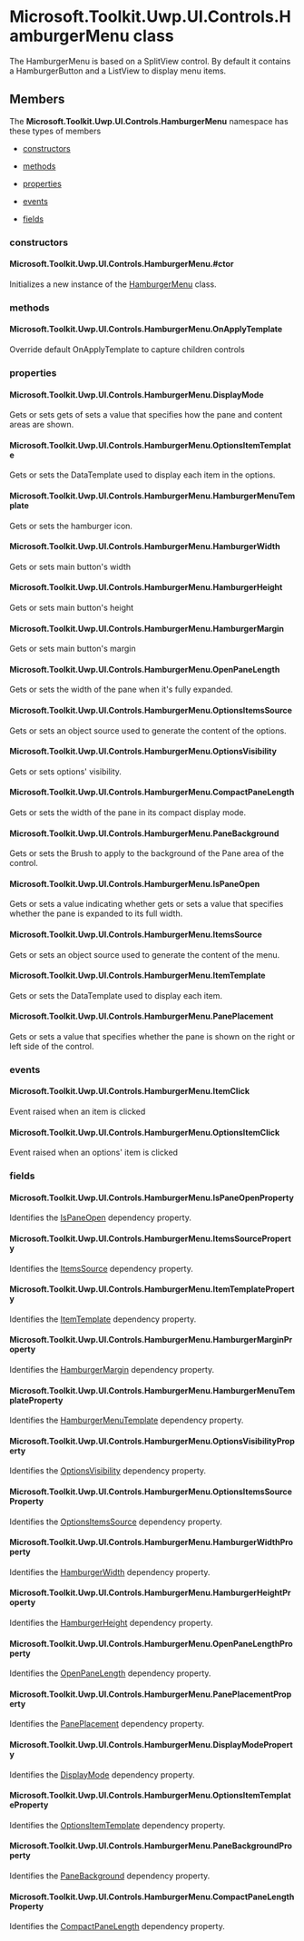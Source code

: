 
# Microsoft.Toolkit.Uwp.UI.Controls.HamburgerMenu class

The HamburgerMenu is based on a SplitView control. By default it contains a HamburgerButton and a ListView to display menu items.

## Members

The **Microsoft.Toolkit.Uwp.UI.Controls.HamburgerMenu** namespace has these types of members

* [constructors](#constructors)

* [methods](#methods)

* [properties](#properties)

* [events](#events)

* [fields](#fields)

### constructors

#### Microsoft.Toolkit.Uwp.UI.Controls.HamburgerMenu.#ctor

Initializes a new instance of the [HamburgerMenu](T_Microsoft_Toolkit_Uwp_UI_Controls_HamburgerMenu) class.

### methods

#### Microsoft.Toolkit.Uwp.UI.Controls.HamburgerMenu.OnApplyTemplate

Override default OnApplyTemplate to capture children controls

### properties

#### Microsoft.Toolkit.Uwp.UI.Controls.HamburgerMenu.DisplayMode

Gets or sets gets of sets a value that specifies how the pane and content areas are shown.

#### Microsoft.Toolkit.Uwp.UI.Controls.HamburgerMenu.OptionsItemTemplate

Gets or sets the DataTemplate used to display each item in the options.

#### Microsoft.Toolkit.Uwp.UI.Controls.HamburgerMenu.HamburgerMenuTemplate

Gets or sets the hamburger icon.

#### Microsoft.Toolkit.Uwp.UI.Controls.HamburgerMenu.HamburgerWidth

Gets or sets main button's width

#### Microsoft.Toolkit.Uwp.UI.Controls.HamburgerMenu.HamburgerHeight

Gets or sets main button's height

#### Microsoft.Toolkit.Uwp.UI.Controls.HamburgerMenu.HamburgerMargin

Gets or sets main button's margin

#### Microsoft.Toolkit.Uwp.UI.Controls.HamburgerMenu.OpenPaneLength

Gets or sets the width of the pane when it's fully expanded.

#### Microsoft.Toolkit.Uwp.UI.Controls.HamburgerMenu.OptionsItemsSource

Gets or sets an object source used to generate the content of the options.

#### Microsoft.Toolkit.Uwp.UI.Controls.HamburgerMenu.OptionsVisibility

Gets or sets options' visibility.

#### Microsoft.Toolkit.Uwp.UI.Controls.HamburgerMenu.CompactPaneLength

Gets or sets the width of the pane in its compact display mode.

#### Microsoft.Toolkit.Uwp.UI.Controls.HamburgerMenu.PaneBackground

Gets or sets the Brush to apply to the background of the Pane area of the control.

#### Microsoft.Toolkit.Uwp.UI.Controls.HamburgerMenu.IsPaneOpen

Gets or sets a value indicating whether gets or sets a value that specifies whether the pane is expanded to its full width.

#### Microsoft.Toolkit.Uwp.UI.Controls.HamburgerMenu.ItemsSource

Gets or sets an object source used to generate the content of the menu.

#### Microsoft.Toolkit.Uwp.UI.Controls.HamburgerMenu.ItemTemplate

Gets or sets the DataTemplate used to display each item.

#### Microsoft.Toolkit.Uwp.UI.Controls.HamburgerMenu.PanePlacement

Gets or sets a value that specifies whether the pane is shown on the right or left side of the control.

### events

#### Microsoft.Toolkit.Uwp.UI.Controls.HamburgerMenu.ItemClick

Event raised when an item is clicked

#### Microsoft.Toolkit.Uwp.UI.Controls.HamburgerMenu.OptionsItemClick

Event raised when an options' item is clicked

### fields

#### Microsoft.Toolkit.Uwp.UI.Controls.HamburgerMenu.IsPaneOpenProperty

Identifies the [IsPaneOpen](P_Microsoft_Toolkit_Uwp_UI_Controls_HamburgerMenu_IsPaneOpen) dependency property.

#### Microsoft.Toolkit.Uwp.UI.Controls.HamburgerMenu.ItemsSourceProperty

Identifies the [ItemsSource](P_Microsoft_Toolkit_Uwp_UI_Controls_HamburgerMenu_ItemsSource) dependency property.

#### Microsoft.Toolkit.Uwp.UI.Controls.HamburgerMenu.ItemTemplateProperty

Identifies the [ItemTemplate](P_Microsoft_Toolkit_Uwp_UI_Controls_HamburgerMenu_ItemTemplate) dependency property.

#### Microsoft.Toolkit.Uwp.UI.Controls.HamburgerMenu.HamburgerMarginProperty

Identifies the [HamburgerMargin](P_Microsoft_Toolkit_Uwp_UI_Controls_HamburgerMenu_HamburgerMargin) dependency property.

#### Microsoft.Toolkit.Uwp.UI.Controls.HamburgerMenu.HamburgerMenuTemplateProperty

Identifies the [HamburgerMenuTemplate](P_Microsoft_Toolkit_Uwp_UI_Controls_HamburgerMenu_HamburgerMenuTemplate) dependency property.

#### Microsoft.Toolkit.Uwp.UI.Controls.HamburgerMenu.OptionsVisibilityProperty

Identifies the [OptionsVisibility](P_Microsoft_Toolkit_Uwp_UI_Controls_HamburgerMenu_OptionsVisibility) dependency property.

#### Microsoft.Toolkit.Uwp.UI.Controls.HamburgerMenu.OptionsItemsSourceProperty

Identifies the [OptionsItemsSource](P_Microsoft_Toolkit_Uwp_UI_Controls_HamburgerMenu_OptionsItemsSource) dependency property.

#### Microsoft.Toolkit.Uwp.UI.Controls.HamburgerMenu.HamburgerWidthProperty

Identifies the [HamburgerWidth](P_Microsoft_Toolkit_Uwp_UI_Controls_HamburgerMenu_HamburgerWidth) dependency property.

#### Microsoft.Toolkit.Uwp.UI.Controls.HamburgerMenu.HamburgerHeightProperty

Identifies the [HamburgerHeight](P_Microsoft_Toolkit_Uwp_UI_Controls_HamburgerMenu_HamburgerHeight) dependency property.

#### Microsoft.Toolkit.Uwp.UI.Controls.HamburgerMenu.OpenPaneLengthProperty

Identifies the [OpenPaneLength](P_Microsoft_Toolkit_Uwp_UI_Controls_HamburgerMenu_OpenPaneLength) dependency property.

#### Microsoft.Toolkit.Uwp.UI.Controls.HamburgerMenu.PanePlacementProperty

Identifies the [PanePlacement](P_Microsoft_Toolkit_Uwp_UI_Controls_HamburgerMenu_PanePlacement) dependency property.

#### Microsoft.Toolkit.Uwp.UI.Controls.HamburgerMenu.DisplayModeProperty

Identifies the [DisplayMode](P_Microsoft_Toolkit_Uwp_UI_Controls_HamburgerMenu_DisplayMode) dependency property.

#### Microsoft.Toolkit.Uwp.UI.Controls.HamburgerMenu.OptionsItemTemplateProperty

Identifies the [OptionsItemTemplate](P_Microsoft_Toolkit_Uwp_UI_Controls_HamburgerMenu_OptionsItemTemplate) dependency property.

#### Microsoft.Toolkit.Uwp.UI.Controls.HamburgerMenu.PaneBackgroundProperty

Identifies the [PaneBackground](P_Microsoft_Toolkit_Uwp_UI_Controls_HamburgerMenu_PaneBackground) dependency property.

#### Microsoft.Toolkit.Uwp.UI.Controls.HamburgerMenu.CompactPaneLengthProperty

Identifies the [CompactPaneLength](P_Microsoft_Toolkit_Uwp_UI_Controls_HamburgerMenu_CompactPaneLength) dependency property.
